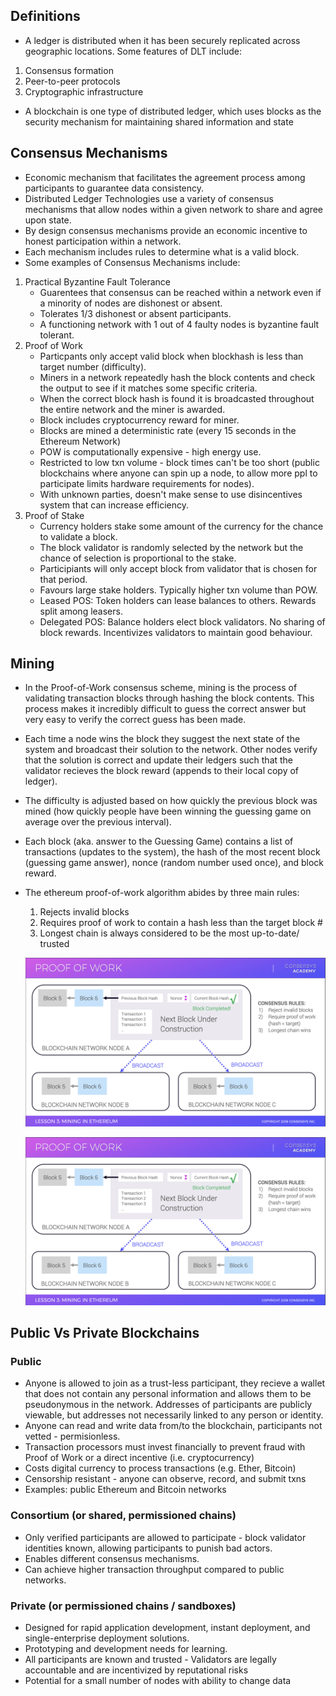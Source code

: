 ## Definitions
- A ledger is distributed when it has been securely replicated across geographic locations. Some features of DLT include:
1. Consensus formation
2. Peer-to-peer protocols
3. Cryptographic infrastructure

- A blockchain is one type of distributed ledger, which uses blocks as the security mechanism for maintaining shared information and state

## Consensus Mechanisms

- Economic mechanism that facilitates the agreement process among participants to guarantee data consistency.
- Distributed Ledger Technologies use a variety of consensus mechanisms that allow nodes within a given network to share and agree upon state.
- By design consensus mechanisms provide an economic incentive to honest participation within a network.
- Each mechanism includes rules to determine what is a valid block.
- Some examples of Consensus Mechanisms include:

1.  Practical Byzantine Fault Tolerance
    - Guarentees that consensus can be reached within a network even if a minority of nodes are dishonest or absent.
    - Tolerates 1/3 dishonest or absent participants. 
    - A functioning network with 1 out of 4 faulty nodes is byzantine fault tolerant.
2.  Proof of Work
    - Particpants only accept valid block when blockhash is less than target number (difficulty).
    - Miners in a network repeatedly hash the block contents and check the output to see if it matches some specific criteria.
    - When the correct block hash is found it is broadcasted throughout the entire network and the miner is awarded.
    - Block includes cryptocurrency reward for miner.
    - Blocks are mined a deterministic rate (every 15 seconds in the Ethereum Network)
    - POW is computationally expensive - high energy use.
    - Restricted to low txn volume - block times can't be too short (public blockchains where anyone can spin up a node, to allow more ppl to participate limits hardware requirements for nodes).
    - With unknown parties, doesn't make sense to use disincentives system that can increase efficiency.
3.  Proof of Stake
    - Currency holders stake some amount of the currency for the chance to validate a block.
    - The block validator is randomly selected by the network but the chance of selection is proportional to the stake.
    - Participiants will only accept block from validator that is chosen for that period. 
    - Favours large stake holders. Typically higher txn volume than POW.
    - Leased POS: Token holders can lease balances to others. Rewards split among leasers.
    - Delegated POS: Balance holders elect block validators. No sharing of block rewards. Incentivizes validators to maintain good behaviour.

## Mining

- In the Proof-of-Work consensus scheme, mining is the process of validating transaction blocks through hashing the block contents. This process makes it incredibly difficult to guess the correct answer but very easy to verify the correct guess has been made.
- Each time a node wins the block they suggest the next state of the system and broadcast their solution to the network. Other nodes verify that the solution is correct and update their ledgers such that the validator recieves the block reward (appends to their local copy of ledger).
- The difficulty is adjusted based on how quickly the previous block was mined (how quickly people have been winning the guessing game on average over the previous interval).
- Each block (aka. answer to the Guessing Game) contains a list of transactions (updates to the system), the hash of the most recent block (guessing game answer), nonce (random number used once), and block reward.
- The ethereum proof-of-work algorithm abides by three main rules:
  1.  Rejects invalid blocks
  2.  Requires proof of work to contain a hash less than the target block #
  3.  Longest chain is always considered to be the most up-to-date/ trusted
  
  ![EthereumMining](/images/ethMining.png)

  ![EthereumMining](/images/ethMining.png)

## Public Vs Private Blockchains

### Public

- Anyone is allowed to join as a trust-less participant, they recieve a wallet that does not contain any personal information and allows them to be pseudonymous in the network. Addresses of participants are publicly viewable, but addresses not necessarily linked to any person or identity.
- Anyone can read and write data from/to the blockchain, participants not vetted - permisionless. 
- Transaction processors must invest financially to prevent fraud with Proof of Work or a direct incentive (i.e. cryptocurrency)
- Costs digital currency to process transactions (e.g. Ether, Bitcoin) 
- Censorship resistant - anyone can observe, record, and submit txns
- Examples: public Ethereum and Bitcoin networks

### Consortium (or shared, permissioned chains)

- Only verified participants are allowed to participate - block validator identities known,  allowing participants to punish bad actors. 
- Enables different consensus mechanisms.
- Can achieve higher transaction throughput compared to public networks.

### Private (or permissioned chains / sandboxes)

- Designed for rapid application development, instant deployment, and single-enterprise deployment solutions.
- Prototyping and development needs for learning.
- All participants are known and trusted - Validators are legally accountable and are incentivized by reputational risks
- Potential for a small number of nodes with ability to change data
